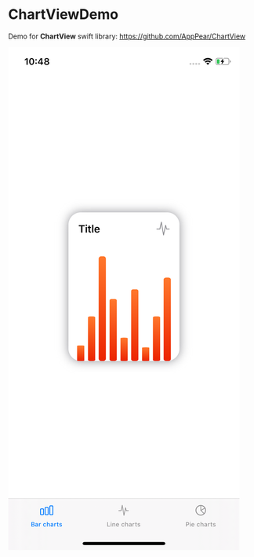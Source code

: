 # ChartViewDemo


Demo for **ChartView** swift library: https://github.com/AppPear/ChartView

![demo](./ChartDemo1.png "Demo")
